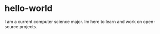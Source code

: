 # hello-world

I am a current computer science major. Im here to learn and work on open-source projects. 
